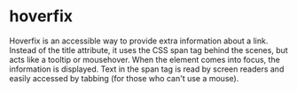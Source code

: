 hoverfix
========

Hoverfix is an accessible way to provide extra information about a link. Instead of the title attribute, it uses the CSS span tag behind the scenes, but acts like a tooltip or mousehover. When the element comes into focus, the information is displayed. Text in the span tag is read by screen readers and easily accessed by tabbing (for those who can't use a mouse).
